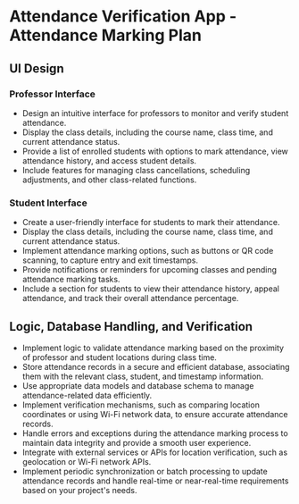 # Attendance Verification App - Attendance Marking Plan

## UI Design

### Professor Interface

- Design an intuitive interface for professors to monitor and verify student attendance.
- Display the class details, including the course name, class time, and current attendance status.
- Provide a list of enrolled students with options to mark attendance, view attendance history, and access student details.
- Include features for managing class cancellations, scheduling adjustments, and other class-related functions.

### Student Interface

- Create a user-friendly interface for students to mark their attendance.
- Display the class details, including the course name, class time, and current attendance status.
- Implement attendance marking options, such as buttons or QR code scanning, to capture entry and exit timestamps.
- Provide notifications or reminders for upcoming classes and pending attendance marking tasks.
- Include a section for students to view their attendance history, appeal attendance, and track their overall attendance percentage.

## Logic, Database Handling, and Verification

- Implement logic to validate attendance marking based on the proximity of professor and student locations during class time.
- Store attendance records in a secure and efficient database, associating them with the relevant class, student, and timestamp information.
- Use appropriate data models and database schema to manage attendance-related data efficiently.
- Implement verification mechanisms, such as comparing location coordinates or using Wi-Fi network data, to ensure accurate attendance records.
- Handle errors and exceptions during the attendance marking process to maintain data integrity and provide a smooth user experience.
- Integrate with external services or APIs for location verification, such as geolocation or Wi-Fi network APIs.
- Implement periodic synchronization or batch processing to update attendance records and handle real-time or near-real-time requirements based on your project's needs.

